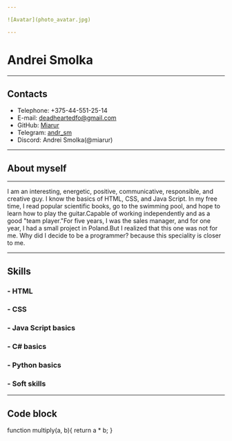 ```yaml
---

![Avatar](photo_avatar.jpg)

---
```

# Andrei Smolka

---
## Contacts
  * Telephone: +375-44-551-25-14
  * E-mail: deadheartedfo@gmail.com
  * GitHub: [Miarur](https://github.com/Miarur)
  * Telegram: [andr_sm](https://t.me/andr_sm)  
  * Discord: Andrei Smolka(@miarur)

---

## About myself

---------------
 I am an interesting, energetic, positive, communicative, responsible, and creative guy. I know the basics of HTML, CSS, and Java Script. In my free time, I read popular scientific books, go to the swimming pool, and hope to learn how to play the guitar.Capable of working independently and as a good "team player."For five years, I was the sales manager, and for one year, I had a small project in Poland.But I realized that this one was not for me. Why did I decide to be a programmer? because this speciality is closer to me.

---------------

## Skills

### - HTML 
### - CSS 
### - Java Script basics
### - C# basics
### - Python basics
### - Soft skills

---------------

## Code block

  function multiply(a, b){
    return a * b; 
  }

